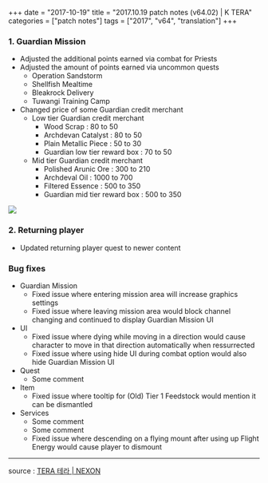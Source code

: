 +++
date = "2017-10-19"
title = "2017.10.19 patch notes (v64.02) | K TERA"
categories = ["patch notes"]
tags = ["2017", "v64", "translation"]
+++

### 1. Guardian Mission
- Adjusted the additional points earned via combat for Priests
- Adjusted the amount of points earned via uncommon quests
  - Operation Sandstorm
  - Shellfish Mealtime
  - Bleakrock Delivery
  - Tuwangi Training Camp
- Changed price of some Guardian credit merchant
  - Low tier Guardian credit merchant
    - Wood Scrap : 80 to 50
    - Archdevan Catalyst : 80 to 50
    - Plain Metallic Piece : 50 to 30
    - Guardian low tier reward box : 70 to 50
  - Mid tier Guardian credit merchant
    - Polished Arunic Ore : 300 to 210
    - Archdeval Oil : 1000 to 700
    - Filtered Essence : 500 to 350
    - Guardian mid tier reward box : 500 to 350

![](/images/patch/v64-02_1.png)

### 2. Returning player
- Updated returning player quest to newer content

### Bug fixes
- Guardian Mission
  - Fixed issue where entering mission area will increase graphics settings
  - Fixed issue where leaving mission area would block channel changing and continued to display Guardian Mission UI
- UI
  - Fixed issue where dying while moving in a direction would cause character to move in that direction automatically when ressurrected
  - Fixed issue where using hide UI during combat option would also hide Guardian Mission UI
- Quest
  - Some comment
- Item
  - Fixed issue where tooltip for (Old) Tier 1 Feedstock would mention it can be dismantled
- Services
  - Some comment
  - Some comment
  - Fixed issue where descending on a flying mount after using up Flight Energy would cause player to dismount

----

source : [TERA 테라 | NEXON](http://tera.nexon.com/news/update/view.aspx?n4articlesn=301)

